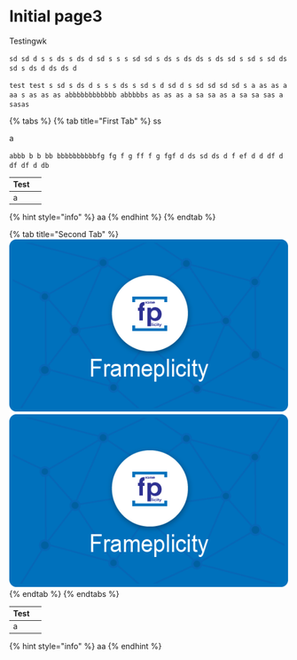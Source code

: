 # Initial page3

Testingwk

`sd sd d s s ds s ds d sd s s s sd sd s ds s ds ds s ds sd s sd s sd ds sd s ds d ds ds d`

`test test s sd s ds d s s s ds s sd s d sd d s sd sd sd sd s a as as a aa s as as as abbbbbbbbbbbb abbbbbs as as as a sa sa as a sa sa sas a sasas`

{% tabs %}
{% tab title="First Tab" %}
ss

a

`abbb b b bb bbbbbbbbbbfg fg f g ff f g fgf d ds sd ds d f ef d d df d df df d db`

| Test |  |
| --- | --- |
| a |  |

{% hint style="info" %}
aa
{% endhint %}
{% endtab %}

{% tab title="Second Tab" %}
![test300](.gitbook/assets/github2.png) ![](.gitbook/assets/github2.png)
{% endtab %}
{% endtabs %}

| Test |  |
| --- | --- |
| a |  |

{% hint style="info" %}
aa
{% endhint %}

